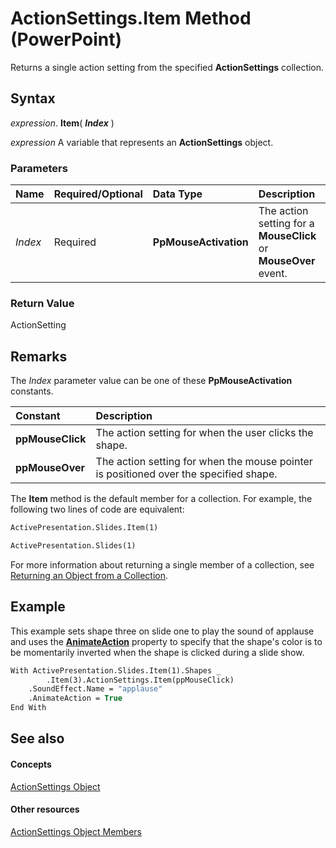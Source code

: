 
# ActionSettings.Item Method (PowerPoint)

Returns a single action setting from the specified  **ActionSettings** collection.


## Syntax

 _expression_. **Item**( **_Index_** )

 _expression_ A variable that represents an **ActionSettings** object.


### Parameters



|**Name**|**Required/Optional**|**Data Type**|**Description**|
|:-----|:-----|:-----|:-----|
| _Index_|Required|**PpMouseActivation**|The action setting for a  **MouseClick** or **MouseOver** event.|

### Return Value

ActionSetting


## Remarks

The  _Index_ parameter value can be one of these **PpMouseActivation** constants.



|**Constant**|**Description**|
|:-----|:-----|
|**ppMouseClick**|The action setting for when the user clicks the shape.|
|**ppMouseOver**|The action setting for when the mouse pointer is positioned over the specified shape.|
The  **Item** method is the default member for a collection. For example, the following two lines of code are equivalent:




```vb
ActivePresentation.Slides.Item(1)
```




```vb
ActivePresentation.Slides(1)
```

For more information about returning a single member of a collection, see [Returning an Object from a Collection](d81e1323-aa12-fa1a-aa75-3cc21d06c75f.md).


## Example

This example sets shape three on slide one to play the sound of applause and uses the  **[AnimateAction](cf6c13e4-1fc5-8335-16b3-9a9f30c246ea.md)** property to specify that the shape's color is to be momentarily inverted when the shape is clicked during a slide show.


```vb
With ActivePresentation.Slides.Item(1).Shapes _
        .Item(3).ActionSettings.Item(ppMouseClick)
    .SoundEffect.Name = "applause"
    .AnimateAction = True
End With
```


## See also


#### Concepts


[ActionSettings Object](8914c203-6b8d-fa80-16ad-7015595657b7.md)
#### Other resources


[ActionSettings Object Members](93871966-aa36-1c61-20ce-33ef4e4f63ed.md)
